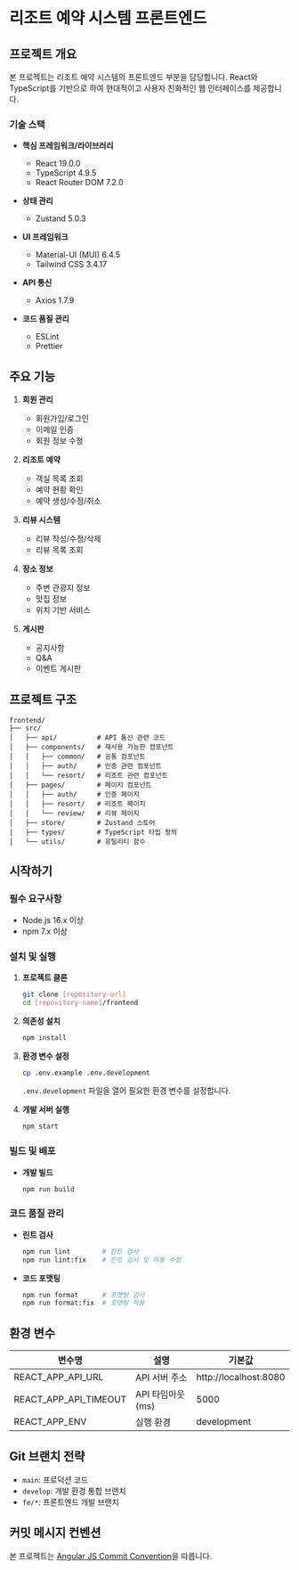 # 리조트 예약 시스템 프론트엔드

## 프로젝트 개요

본 프로젝트는 리조트 예약 시스템의 프론트엔드 부분을 담당합니다. React와 TypeScript를 기반으로 하여 현대적이고 사용자 친화적인 웹 인터페이스를 제공합니다.

### 기술 스택

- **핵심 프레임워크/라이브러리**
  - React 19.0.0
  - TypeScript 4.9.5
  - React Router DOM 7.2.0

- **상태 관리**
  - Zustand 5.0.3

- **UI 프레임워크**
  - Material-UI (MUI) 6.4.5
  - Tailwind CSS 3.4.17

- **API 통신**
  - Axios 1.7.9

- **코드 품질 관리**
  - ESLint
  - Prettier

## 주요 기능

1. **회원 관리**
   - 회원가입/로그인
   - 이메일 인증
   - 회원 정보 수정

2. **리조트 예약**
   - 객실 목록 조회
   - 예약 현황 확인
   - 예약 생성/수정/취소

3. **리뷰 시스템**
   - 리뷰 작성/수정/삭제
   - 리뷰 목록 조회

4. **장소 정보**
   - 주변 관광지 정보
   - 맛집 정보
   - 위치 기반 서비스

5. **게시판**
   - 공지사항
   - Q&A
   - 이벤트 게시판

## 프로젝트 구조

```
frontend/
├── src/
│   ├── api/          # API 통신 관련 코드
│   ├── components/   # 재사용 가능한 컴포넌트
│   │   ├── common/   # 공통 컴포넌트
│   │   ├── auth/     # 인증 관련 컴포넌트
│   │   └── resort/   # 리조트 관련 컴포넌트
│   ├── pages/        # 페이지 컴포넌트
│   │   ├── auth/     # 인증 페이지
│   │   ├── resort/   # 리조트 페이지
│   │   └── review/   # 리뷰 페이지
│   ├── store/        # Zustand 스토어
│   ├── types/        # TypeScript 타입 정의
│   └── utils/        # 유틸리티 함수
```

## 시작하기

### 필수 요구사항

- Node.js 16.x 이상
- npm 7.x 이상

### 설치 및 실행

1. **프로젝트 클론**
   ```bash
   git clone [repository-url]
   cd [repository-name]/frontend
   ```

2. **의존성 설치**
   ```bash
   npm install
   ```

3. **환경 변수 설정**
   ```bash
   cp .env.example .env.development
   ```
   `.env.development` 파일을 열어 필요한 환경 변수를 설정합니다.

4. **개발 서버 실행**
   ```bash
   npm start
   ```

### 빌드 및 배포

- **개발 빌드**
  ```bash
  npm run build
  ```

### 코드 품질 관리

- **린트 검사**
  ```bash
  npm run lint        # 린트 검사
  npm run lint:fix    # 린트 검사 및 자동 수정
  ```

- **코드 포맷팅**
  ```bash
  npm run format      # 포맷팅 검사
  npm run format:fix  # 포맷팅 적용
  ```

## 환경 변수

| 변수명 | 설명 | 기본값 |
|--------|------|---------|
| REACT_APP_API_URL | API 서버 주소 | http://localhost:8080 |
| REACT_APP_API_TIMEOUT | API 타임아웃 (ms) | 5000 |
| REACT_APP_ENV | 실행 환경 | development |

## Git 브랜치 전략

- `main`: 프로덕션 코드
- `develop`: 개발 환경 통합 브랜치
- `fe/*`: 프론트엔드 개발 브랜치

## 커밋 메시지 컨벤션

본 프로젝트는 [Angular JS Commit Convention](https://github.com/angular/angular/blob/main/CONTRIBUTING.md#commit)을 따릅니다.
